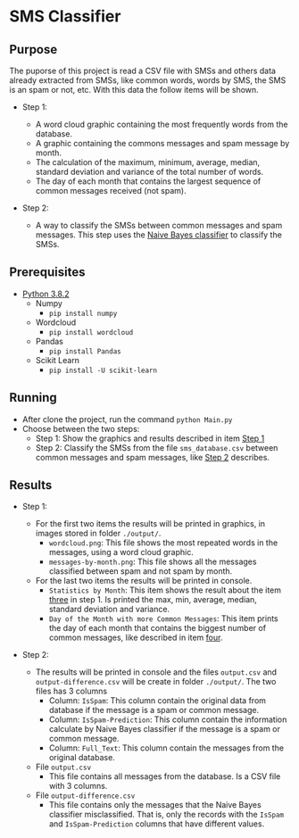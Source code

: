 # SMS Classifier

## Purpose

The puporse of this project is read a CSV file with SMSs and others data already extracted from SMSs, like common words, words by SMS, the SMS is an spam or not, etc.
With this data the follow items will be shown.

- <a name=purpose_step_1></a>Step 1:
   - A word cloud graphic containing the most frequently words from the database.
   - A graphic containing the commons messages and spam message by month.
   - <a name="item_3_step_1"></a>The calculation of the maximum, minimum, average, median, standard deviation and variance of the total number of words.
   - <a name="item_4_step_1"></a>The day of each month that contains the largest sequence of common messages received (not spam).

- <a name=purpose_step_2></a>Step 2:
   - A way to classify the SMSs between common messages and spam messages. This step uses the [Naive Bayes classifier](https://en.wikipedia.org/wiki/Naive_Bayes_classifier) to classify the SMSs.

## Prerequisites

- [Python 3.8.2](https://www.python.org/downloads/)
   - Numpy
      - `pip install numpy`
   - Wordcloud
      - `pip install wordcloud`
   - Pandas
      - `pip install Pandas`
   - Scikit Learn
      - `pip install -U scikit-learn`

## Running

- After clone the project, run the command `python Main.py`
- Choose between the two steps:
   - Step 1: Show the graphics and results described in item [Step 1](#purpose_step_1)
   - Step 2: Classify the SMSs from the file `sms_database.csv` between common messages and spam messages, like [Step 2](#purpose_step_2) describes.

## Results

- Step 1:
   - For the first two items the results will be printed in graphics, in images stored in folder `./output/`.
      - `wordcloud.png`: This file shows the most repeated words in the messages, using a word cloud graphic.
      - `messages-by-month.png`: This file shows all the messages classified between spam and not spam by month.
   - For the last two items the results will be printed in console.
      - `Statistics by Month`: This item shows the result about the item [three](#item_3_step_1) in step 1. Is printed the max, min, average, median, standard deviation and variance.
      - `Day of the Month with more Common Messages`: This item prints the day of each month that contains the biggest number of common messages, like described in item [four](#item_4_step_1).

- Step 2:
   - The results will be printed in console and the files `output.csv` and `output-difference.csv` will be create in folder `./output/`. The two files has 3 columns
      - Column: `IsSpam`: This column contain the original data from database if the message is a spam or common message.
      - Column: `IsSpam-Prediction`: This column contain the information calculate by Naive Bayes classifier if the message is a spam or common message.
      - Column: `Full_Text`: This column contain the messages from the original database.
   - File `output.csv`
      - This file contains all messages from the database. Is a CSV file with 3 columns.
   - File `output-difference.csv`
      - This file contains only the messages that the Naive Bayes classifier misclassified. That is, only the records with the `IsSpam` and `IsSpam-Prediction` columns that have different values.
